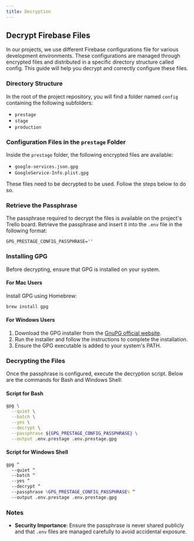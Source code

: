 ```yaml
---
title: Decryption
---
```


## Decrypt Firebase Files

In our projects, we use different Firebase configurations file for various development environments. These configurations are managed through encrypted files and distributed in a specific directory structure called config. This guide will help you decrypt and correctly configure these files.

### Directory Structure

In the root of the project repository, you will find a folder named `config` containing the following subfolders:

- `prestage`
- `stage`
- `production`

### Configuration Files in the `prestage` Folder

Inside the `prestage` folder, the following encrypted files are available:

- `google-services.json.gpg`
- `GoogleService-Info.plist.gpg`

These files need to be decrypted to be used. Follow the steps below to do so.

### Retrieve the Passphrase

The passphrase required to decrypt the files is available on the project's Trello board. Retrieve the passphrase and insert it into the `.env` file in the following format:

```env
GPG_PRESTAGE_CONFIG_PASSPHRASE=''
```

### Installing GPG

Before decrypting, ensure that GPG is installed on your system.

#### For Mac Users

Install GPG using Homebrew:

```bash
brew install gpg
```

#### For Windows Users

1. Download the GPG installer from the [GnuPG official website](https://www.gnupg.org/download/index.html).
2. Run the installer and follow the instructions to complete the installation.
3. Ensure the GPG executable is added to your system's PATH.

### Decrypting the Files

Once the passphrase is configured, execute the decryption script. Below are the commands for Bash and Windows Shell:

#### Script for Bash

```bash
gpg \
  --quiet \
  --batch \
  --yes \
  --decrypt \
  --passphrase ${GPG_PRESTAGE_CONFIG_PASSPHRASE} \
  --output .env.prestage .env.prestage.gpg
```

#### Script for Windows Shell

```cmd
gpg ^
  --quiet ^
  --batch ^
  --yes ^
  --decrypt ^
  --passphrase %GPG_PRESTAGE_CONFIG_PASSPHRASE% ^
  --output .env.prestage .env.prestage.gpg
```

### Notes

- **Security Importance**: Ensure the passphrase is never shared publicly and that `.env` files are managed carefully to avoid accidental exposure.

